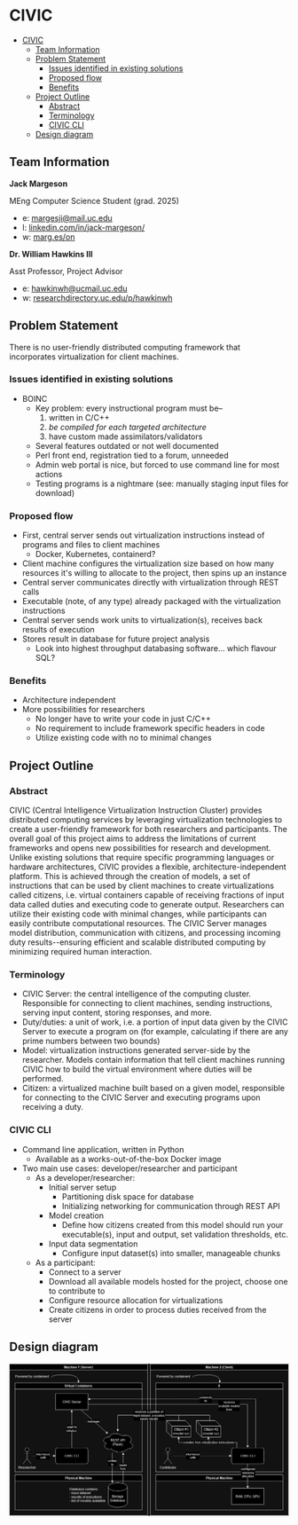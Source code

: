 # CIVIC

- [CIVIC](#civic)
  - [Team Information](#team-information)
  - [Problem Statement](#problem-statement)
    - [Issues identified in existing solutions](#issues-identified-in-existing-solutions)
    - [Proposed flow](#proposed-flow)
    - [Benefits](#benefits)
  - [Project Outline](#project-outline)
    - [Abstract](#abstract)
    - [Terminology](#terminology)
    - [CIVIC CLI](#civic-cli)
  - [Design diagram](#design-diagram)

## Team Information

**Jack Margeson**

MEng Computer Science Student (grad. 2025)

- e: [margesji@mail.uc.edu](mailto:margesji@mail.uc.edu)
- l: [linkedin.com/in/jack-margeson/](https://www.linkedin.com/in/jack-margeson/)
- w: [marg.es/on](https://marg.es/on)

**Dr. William Hawkins III**

Asst Professor, Project Advisor

- e: [hawkinwh@ucmail.uc.edu](mailto:hawkinwh@ucmail.uc.edu)
- w: [researchdirectory.uc.edu/p/hawkinwh](https://researchdirectory.uc.edu/p/hawkinwh)

## Problem Statement

There is no user-friendly distributed computing framework that incorporates virtualization for client machines.

### Issues identified in existing solutions

- BOINC
  - Key problem: every instructional program must be–
    1. written in C/C++
    2. _be compiled for each targeted architecture_
    3. have custom made assimilators/validators
  - Several features outdated or not well documented
  - Perl front end, registration tied to a forum, unneeded
  - Admin web portal is nice, but forced to use command line for most actions
  - Testing programs is a nightmare (see: manually staging input files for download)

### Proposed flow

- First, central server sends out virtualization instructions instead of programs and files to client machines
  - Docker, Kubernetes, containerd?
- Client machine configures the virtualization size based on how many resources it's willing to allocate to the project, then spins up an instance
- Central server communicates directly with virtualization through REST calls
- Executable (note, of any type) already packaged with the virtualization instructions
- Central server sends work units to virtualization(s), receives back results of execution
- Stores result in database for future project analysis
  - Look into highest throughput databasing software... which flavour SQL?

### Benefits

- Architecture independent
- More possibilities for researchers
  - No longer have to write your code in just C/C++
  - No requirement to include framework specific headers in code
  - Utilize existing code with no to minimal changes

## Project Outline

### Abstract

CIVIC (Central Intelligence Virtualization Instruction Cluster) provides distributed computing services by leveraging virtualization technologies to create a user-friendly framework for both researchers and participants. The overall goal of this project aims to address the limitations of current frameworks and opens new possibilities for research and development. Unlike existing solutions that require specific programming languages or hardware architectures, CIVIC provides a flexible, architecture-independent platform. This is achieved through the creation of models, a set of instructions that can be used by client machines to create virtualizations called citizens, i.e. virtual containers capable of receiving fractions of input data called duties and executing code to generate output. Researchers can utilize their existing code with minimal changes, while participants can easily contribute computational resources. The CIVIC Server manages model distribution, communication with citizens, and processing incoming duty results--ensuring efficient and scalable distributed computing by minimizing required human interaction.

### Terminology

- CIVIC Server: the central intelligence of the computing cluster. Responsible for connecting to client machines, sending instructions, serving input content, storing responses, and more.
- Duty/duties: a unit of work, i.e. a portion of input data given by the CIVIC Server to execute a program on (for example, calculating if there are any prime numbers between two bounds)
- Model: virtualization instructions generated server-side by the researcher. Models contain information that tell client machines running CIVIC how to build the virtual environment where duties will be performed.
- Citizen: a virtualized machine built based on a given model, responsible for connecting to the CIVIC Server and executing programs upon receiving a duty.

### CIVIC CLI

- Command line application, written in Python
  - Available as a works-out-of-the-box Docker image
- Two main use cases: developer/researcher and participant
  - As a developer/researcher:
    - Initial server setup
      - Partitioning disk space for database
      - Initializing networking for communication through REST API
    - Model creation
      - Define how citizens created from this model should run your executable(s), input and output, set validation thresholds, etc.
    - Input data segmentation
      - Configure input dataset(s) into smaller, manageable chunks
  - As a participant:
    - Connect to a server
    - Download all available models hosted for the project, choose one to contribute to
    - Configure resource allocation for virtualizations
    - Create citizens in order to process duties received from the server

## Design diagram

![Design diagram](project_planning/civic.drawio.png)
